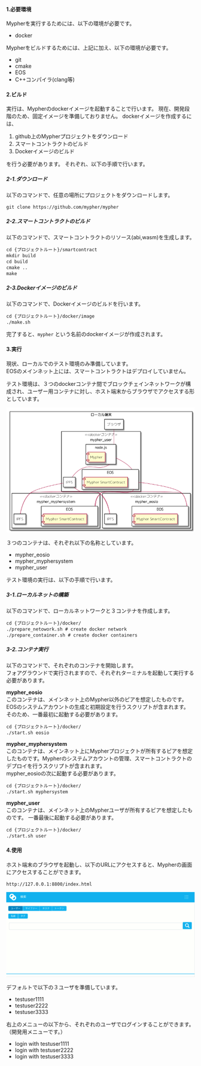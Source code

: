 #### 1.必要環境

Mypherを実行するためには、以下の環境が必要です。

* docker

Mypherをビルドするためには、上記に加え、以下の環境が必要です。

* git
* cmake
* EOS
* C++コンパイラ(clang等)

#### 2.ビルド

実行は、Mypherのdockerイメージを起動することで行います。
現在、開発段階のため、固定イメージを準備しておりません。
dockerイメージを作成するには、

1. github上のMypherプロジェクトをダウンロード
1. スマートコントラクトのビルド
1. Dockerイメージのビルド

を行う必要があります。
それぞれ、以下の手順で行います。

##### 2-1.ダウンロード

以下のコマンドで、任意の場所にプロジェクトをダウンロードします。

```
git clone https://github.com/mypher/mypher
```

##### 2-2.スマートコントラクトのビルド

以下のコマンドで、スマートコントラクトのリソース(abi,wasm)を生成します。

```
cd {プロジェクトルート}/smartcontract
mkdir build
cd build
cmake ..
make
```

##### 2-3.Dockerイメージのビルド

以下のコマンドで、Dockerイメージのビルドを行います。

```
cd {プロジェクトルート}/docker/image
./make.sh
```

完了すると、`mypher` という名前のdockerイメージが作成されます。

#### 3.実行

現状、ローカルでのテスト環境のみ準備しています。  
EOSのメインネット上には、スマートコントラクトはデプロイしていません。  

テスト環境は、３つのdockerコンテナ間でブロックチェインネットワークが構成され、ユーザー用コンテナに対し、ホスト端末からブラウザでアクセスする形としています。  

![](img/local_environment.png)

３つのコンテナは、それぞれ以下の名称としています。
* mypher_eosio
* mypher_myphersystem
* mypher_user

テスト環境の実行は、以下の手順で行います。

##### 3-1.ローカルネットの構築

以下のコマンドで、ローカルネットワークと３コンテナを作成します。

```shell
cd {プロジェクトルート}/docker/
./prepare_netowork.sh # create docker network
./prepare_container.sh # create docker containers 
```

##### 3-2.コンテナ実行

以下のコマンドで、それぞれのコンテナを開始します。  
フォアグラウンドで実行されますので、それぞれターミナルを起動して実行する必要があります。

**mypher_eosio**  
このコンテナは、メインネット上のMypher以外のピアを想定したものです。EOSのシステムアカウントの生成と初期設定を行うスクリプトが含まれます。  
そのため、一番最初に起動する必要があります。  

```shell
cd {プロジェクトルート}/docker/
./start.sh eosio
```

**mypher_myphersystem**  
このコンテナは、メインネット上にMypherプロジェクトが所有するピアを想定したものです。Mypherのシステムアカウントの管理、スマートコントラクトのデプロイを行うスクリプトが含まれます。  
mypher_eosioの次に起動する必要があります。

```shell
cd {プロジェクトルート}/docker/
./start.sh myphersystem
```

**mypher_user**  
このコンテナは、メインネット上のMypherユーザが所有するピアを想定したものです。
一番最後に起動する必要があります。

```shell
cd {プロジェクトルート}/docker/
./start.sh user
```

#### 4.使用

ホスト端末のブラウザを起動し、以下のURLにアクセスすると、Mypherの画面にアクセスすることができます。

```
http://127.0.0.1:8800/index.html
```

![](img/screen_search.gif)

デフォルトで以下の３ユーザを準備しています。
* testuser1111
* testuser2222
* testuser3333

右上のメニューの以下から、それぞれのユーザでログインすることができます。（開発用メニューです。）

* login with testuser1111
* login with testuser2222
* login with testuser3333


